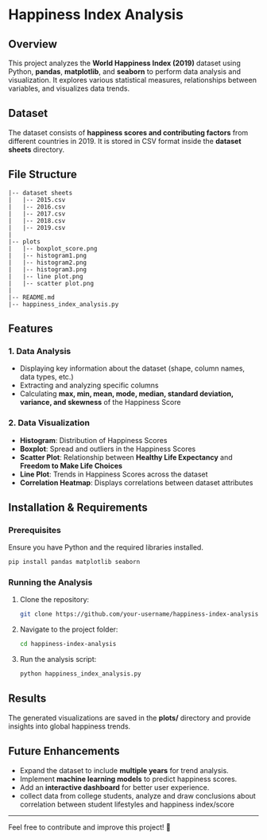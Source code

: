# Happiness Index Analysis 

## Overview
This project analyzes the **World Happiness Index (2019)** dataset using Python, **pandas**, **matplotlib**, and **seaborn** to perform data analysis and visualization. It explores various statistical measures, relationships between variables, and visualizes data trends.

## Dataset
The dataset consists of **happiness scores and contributing factors** from different countries in 2019. It is stored in CSV format inside the **dataset sheets** directory.

## File Structure
```
|-- dataset sheets
|   |-- 2015.csv
|   |-- 2016.csv
|   |-- 2017.csv
|   |-- 2018.csv
|   |-- 2019.csv
|
|-- plots
|   |-- boxplot_score.png
|   |-- histogram1.png
|   |-- histogram2.png
|   |-- histogram3.png
|   |-- line plot.png
|   |-- scatter plot.png
|
|-- README.md
|-- happiness_index_analysis.py
```

## Features
### 1. **Data Analysis**
- Displaying key information about the dataset (shape, column names, data types, etc.)
- Extracting and analyzing specific columns
- Calculating **max, min, mean, mode, median, standard deviation, variance, and skewness** of the Happiness Score

### 2. **Data Visualization**
- **Histogram**: Distribution of Happiness Scores
- **Boxplot**: Spread and outliers in the Happiness Scores
- **Scatter Plot**: Relationship between **Healthy Life Expectancy** and **Freedom to Make Life Choices**
- **Line Plot**: Trends in Happiness Scores across the dataset
- **Correlation Heatmap**: Displays correlations between dataset attributes

## Installation & Requirements
### **Prerequisites**
Ensure you have Python and the required libraries installed.

```bash
pip install pandas matplotlib seaborn
```

### **Running the Analysis**
1. Clone the repository:
   ```bash
   git clone https://github.com/your-username/happiness-index-analysis.git
   ```
2. Navigate to the project folder:
   ```bash
   cd happiness-index-analysis
   ```
3. Run the analysis script:
   ```bash
   python happiness_index_analysis.py
   ```

## Results
The generated visualizations are saved in the **plots/** directory and provide insights into global happiness trends.

## Future Enhancements
- Expand the dataset to include **multiple years** for trend analysis.
- Implement **machine learning models** to predict happiness scores.
- Add an **interactive dashboard** for better user experience.
- collect data from college students, analyze and draw conclusions about correlation between student lifestyles and happiness index/score
---

Feel free to contribute and improve this project! 🚀

